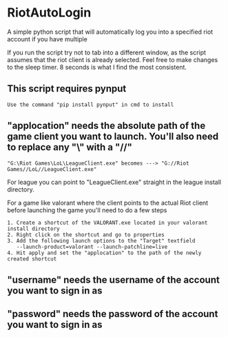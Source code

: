 # RiotAutoLogin
A simple python script that will automatically log you into a specified riot account if you have multiple 

If you run the script try not to tab into a different window, as the script assumes that the riot client is already selected.
Feel free to make changes to the sleep timer. 8 seconds is what I find the most consistent.

## This script requires pynput 

	Use the command "pip install pynput" in cmd to install 

## "applocation" needs the absolute path of the game client you want to launch. You'll also need to replace any "\\" with a "//"
	
	"G:\Riot Games\LoL\LeagueClient.exe" becomes ---> "G://Riot Games//LoL//LeagueClient.exe"
For league you can point to "LeagueClient.exe" straight in the league install directory.

For a game like valorant where the client points to the actual Riot client before launching the game you'll need to do a few steps 
	
	1. Create a shortcut of the VALORANT.exe located in your valorant install directory
	2. Right click on the shortcut and go to properties
	3. Add the following launch options to the "Target" textfield
	   --launch-product=valorant --launch-patchline=live
	4. Hit apply and set the "applocation" to the path of the newly created shortcut

## "username" needs the username of the account you want to sign in as

## "password" needs the password of the account you want to sign in as


